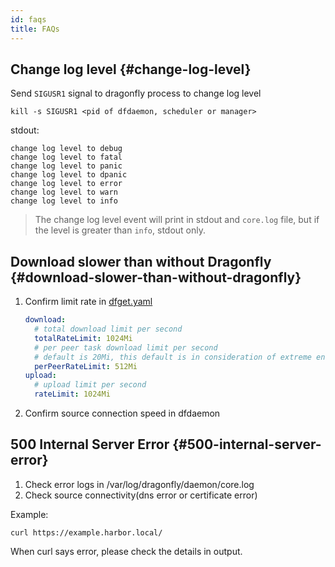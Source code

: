 ```yaml
---
id: faqs
title: FAQs
---
```


## Change log level {#change-log-level}

Send `SIGUSR1` signal to dragonfly process to change log level

```shell
kill -s SIGUSR1 <pid of dfdaemon, scheduler or manager>
```

stdout:

```text
change log level to debug
change log level to fatal
change log level to panic
change log level to dpanic
change log level to error
change log level to warn
change log level to info
```

> The change log level event will print in stdout and `core.log` file, but if the level is greater than `info`, stdout only.

## Download slower than without Dragonfly {#download-slower-than-without-dragonfly}

1. Confirm limit rate in [dfget.yaml](../reference/configuration/dfdaemon.md)

   ```yaml
   download:
     # total download limit per second
     totalRateLimit: 1024Mi
     # per peer task download limit per second
     # default is 20Mi, this default is in consideration of extreme environments
     perPeerRateLimit: 512Mi
   upload:
     # upload limit per second
     rateLimit: 1024Mi
   ```

2. Confirm source connection speed in dfdaemon

## 500 Internal Server Error {#500-internal-server-error}

1. Check error logs in /var/log/dragonfly/daemon/core.log
2. Check source connectivity(dns error or certificate error)

Example:

```shell
curl https://example.harbor.local/
```

When curl says error, please check the details in output.
